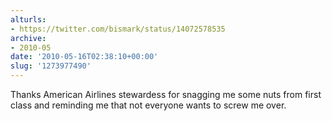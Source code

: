 ```yaml
---
alturls:
- https://twitter.com/bismark/status/14072578535
archive:
- 2010-05
date: '2010-05-16T02:38:10+00:00'
slug: '1273977490'
---
```


Thanks American Airlines stewardess for snagging me some nuts from first class and reminding me that not everyone wants to screw me over.


